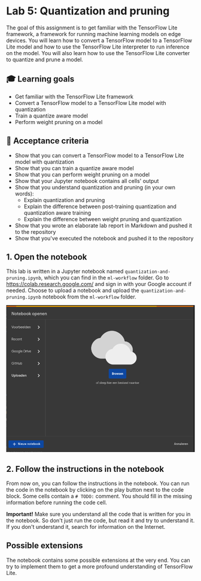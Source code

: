 # Lab 5: Quantization and pruning

The goal of this assignment is to get familiar with the TensorFlow Lite framework, a framework for running machine learning models on edge devices. You will learn how to convert a TensorFlow model to a TensorFlow Lite model and how to use the TensorFlow Lite interpreter to run inference on the model. You will also learn how to use the TensorFlow Lite converter to quantize and prune a model.

## :mortar_board: Learning goals

- Get familiar with the TensorFlow Lite framework
- Convert a TensorFlow model to a TensorFlow Lite model with quantization
- Train a quantize aware model
- Perform weight pruning on a model

## :memo: Acceptance criteria

- Show that you can convert a TensorFlow model to a TensorFlow Lite model with quantization
- Show that you can train a quantize aware model
- Show that you can perform weight pruning on a model
- Show that your Jupyter notebook contains all cells' output
- Show that you understand quantization and pruning (in your own words):
  - Explain quantization and pruning
  - Explain the difference between post-training quantization and quantization aware training
  - Explain the difference between weight pruning and quantization
- Show that you wrote an elaborate lab report in Markdown and pushed it to the repository
- Show that you've executed the notebook and pushed it to the repository

## 1. Open the notebook

This lab is written in a Jupyter notebook named `quantization-and-pruning.ipynb`, which you can find in the `ml-workflow` folder. Go to <https://colab.research.google.com/> and sign in with your Google account if needed. Choose to upload a notebook and upload the `quantization-and-pruning.ipynb` notebook from the `ml-workflow` folder.

![Upload notebook](./img/05-quantization-and-pruning/upload-notebook.png)

## 2. Follow the instructions in the notebook

From now on, you can follow the instructions in the notebook. You can run the code in the notebook by clicking on the play button next to the code block. Some cells contain a `# TODO:` comment. You should fill in the missing information before running the code cell.

**Important!** Make sure you understand all the code that is written for you in the notebook. So don't just run the code, but read it and try to understand it. If you don't understand it, search for information on the Internet.

## Possible extensions

The notebook contains some possible extensions at the very end. You can try to implement them to get a more profound understanding of TensorFlow Lite.
